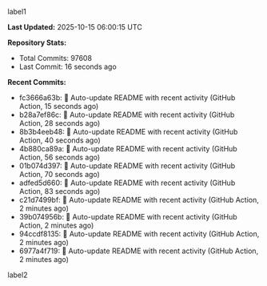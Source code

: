 
label1 
<!-- ACTIVITY_START -->
**Last Updated:** 2025-10-15 06:00:15 UTC

**Repository Stats:**
- Total Commits: 97608
- Last Commit: 16 seconds ago

**Recent Commits:**
- fc3666a63b: 🤖 Auto-update README with recent activity (GitHub Action, 15 seconds ago)
- b28a7ef86c: 🤖 Auto-update README with recent activity (GitHub Action, 28 seconds ago)
- 8b3b4eeb48: 🤖 Auto-update README with recent activity (GitHub Action, 40 seconds ago)
- 4b880ca89a: 🤖 Auto-update README with recent activity (GitHub Action, 56 seconds ago)
- 01b074d397: 🤖 Auto-update README with recent activity (GitHub Action, 70 seconds ago)
- adfed5d660: 🤖 Auto-update README with recent activity (GitHub Action, 83 seconds ago)
- c21d7499bf: 🤖 Auto-update README with recent activity (GitHub Action, 2 minutes ago)
- 39b074956b: 🤖 Auto-update README with recent activity (GitHub Action, 2 minutes ago)
- 94ccdf8135: 🤖 Auto-update README with recent activity (GitHub Action, 2 minutes ago)
- 6977a4f719: 🤖 Auto-update README with recent activity (GitHub Action, 2 minutes ago)
<!-- ACTIVITY_END -->

label2
